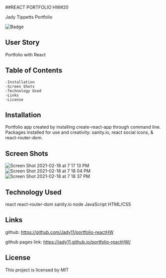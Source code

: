 ##REACT PORTFOLIO HW#20

Jady Tippetts Portfolio

![Badge](https://img.shields.io/static/v1?label=License&message=MIT&color=9cf)



## User Story
Portfolio with React

## Table of Contents
    -Installation
    -Screen Shots
    -Technology Used
    -Links
    -License

## Installation
  Portfolio app created by installing create-react-app through command line. Packages installed for use and creativity: sanity.io, react social icons, & react-router-dom.   

## Screen Shots
![Screen Shot 2021-02-18 at 7 17 13 PM](https://user-images.githubusercontent.com/70386025/108448066-46f55280-721e-11eb-8015-258bbf34fb15.png)
![Screen Shot 2021-02-18 at 7 18 04 PM](https://user-images.githubusercontent.com/70386025/108448099-57a5c880-721e-11eb-9044-2c836aacd69c.png)
![Screen Shot 2021-02-18 at 7 18 37 PM](https://user-images.githubusercontent.com/70386025/108448132-668c7b00-721e-11eb-9887-ca182d6bbd6f.png)

## Technology Used
react
react-router-dom
sanity.io
node
JavaScript
HTML/CSS



## Links
github:
https://github.com/Jady11/portfolio-reactHW

github pages link:
https://jady11.github.io/portfolio-reactHW/



## License 

This project is licensed by MIT
